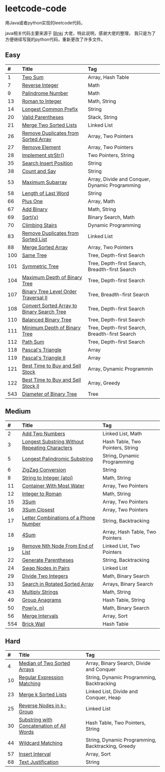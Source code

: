 # leetcode-code

用Java或者python实现的leetcode代码，


java相关代码主要来源于 [Blnkj](https://github.com/Blankj/awesome-java-leetcode) 大佬，特此说明，感谢大佬的整理，
我只是为了方便继续写我的python代码，重新更改了许多文件。

## Easy

| #    | Title                                    | Tag                                      |
| :--- | :--------------------------------------- | :--------------------------------------- |
| 1    | [Two Sum][001]                           | Array, Hash Table                        |
| 7    | [Reverse Integer][007]                   | Math                                     |
| 9    | [Palindrome Number][009]                 | Math                                     |
| 13   | [Roman to Integer][013]                  | Math, String                             |
| 14   | [Longest Common Prefix][014]             | String                                   |
| 20   | [Valid Parentheses][020]                 | Stack, String                            |
| 21   | [Merge Two Sorted Lists][021]            | Linked List                              |
| 26   | [Remove Duplicates from Sorted Array][026] | Array, Two Pointers                      |
| 27   | [Remove Element][027]                    | Array, Two Pointers                      |
| 28   | [Implement strStr()][028]                | Two Pointers, String                     |
| 35   | [Search Insert Position][035]            | String                                   |
| 38   | [Count and Say][038]                     | String                                   |
| 53   | [Maximum Subarray][053]                  | Array, Divide and Conquer, Dynamic Programming |
| 58   | [Length of Last Word][058]               | String                                   |
| 66   | [Plus One][066]                          | Array, Math                              |
| 67   | [Add Binary][067]                        | Math, String                             |
| 69   | [Sqrt(x)][069]                           | Binary Search, Math                      |
| 70   | [Climbing Stairs][070]                   | Dynamic Programming                      |
| 83   | [Remove Duplicates from Sorted List][083] | Linked List                              |
| 88   | [Merge Sorted Array][088]                | Array, Two Pointers                      |
| 100  | [Same Tree][100]                         | Tree, Depth-first Search                 |
| 101  | [Symmetric Tree][101]                    | Tree, Depth-first Search, Breadth-first Search |
| 104  | [Maximum Depth of Binary Tree][104]      | Tree, Depth-first Search                 |
| 107  | [Binary Tree Level Order Traversal II][107] | Tree, Breadth-first Search               |
| 108  | [Convert Sorted Array to Binary Search Tree][108] | Tree, Depth-first Search                 |
| 110  | [Balanced Binary Tree][110]              | Tree, Depth-first Search                 |
| 111  | [Minimum Depth of Binary Tree][111]      | Tree, Depth-first Search, Breadth-first Search |
| 112  | [Path Sum][112]                          | Tree, Depth-first Search                 |
| 118  | [Pascal's Triangle][118]                 | Array                                    |
| 119  | [Pascal's Triangle II][119]              | Array                                    |
| 121  | [Best Time to Buy and Sell Stock][121]   | Array, Dynamic Programmin                |
| 122  | [Best Time to Buy and Sell Stock II][122] | Array, Greedy                            |
| 543  | [Diameter of Binary Tree][543]           | Tree                                     |


## Medium

| #    | Title                                    | Tag                              |
| :--- | :--------------------------------------- | :------------------------------- |
| 2    | [Add Two Numbers][002]                   | Linked List, Math                |
| 3    | [Longest Substring Without Repeating Characters][003] | Hash Table, Two Pointers, String |
| 5    | [Longest Palindromic Substring][005]     | String, Dynamic Programming      |
| 6    | [ZigZag Conversion][006]                 | String                           |
| 8    | [String to Integer (atoi)][008]          | Math, String                     |
| 11   | [Container With Most Water][011]         | Array, Two Pointers              |
| 12   | [Integer to Roman][012]                  | Math, String                     |
| 15   | [3Sum][015]                              | Array, Two Pointers              |
| 16   | [3Sum Closest][016]                      | Array, Two Pointers              |
| 17   | [Letter Combinations of a Phone Number][017] | String, Backtracking             |
| 18   | [4Sum][018]                              | Array, Hash Table, Two Pointers  |
| 19   | [Remove Nth Node From End of List][019]  | Linked List, Two Pointers        |
| 22   | [Generate Parentheses][022]              | String, Backtracking             |
| 24   | [Swap Nodes in Pairs][024]               | Linked List                      |
| 29   | [Divide Two Integers][029]               | Math, Binary Search              |
| 33   | [Search in Rotated Sorted Array][033]    | Arrays, Binary Search            |
| 43   | [Multiply Strings][043]                  | Math, String                     |
| 49   | [Group Anagrams][049]                    | Hash Table, String               |
| 50   | [Pow(x, n)][050]                         | Math, Binary Search              |
| 56   | [Merge Intervals][056]                   | Array, Sort                      |
| 554  | [Brick Wall][554]                        | Hash Table                       |


## Hard

| #    | Title                                    | Tag                                      |
| :--- | :--------------------------------------- | :--------------------------------------- |
| 4    | [Median of Two Sorted Arrays][004]       | Array, Binary Search, Divide and Conquer |
| 10   | [Regular Expression Matching][010]       | String, Dynamic Programming, Backtracking |
| 23   | [Merge k Sorted Lists][023]              | Linked List, Divide and Conquer, Heap    |
| 25   | [Reverse Nodes in k-Group][025]          | Linked List                              |
| 30   | [Substring with Concatenation of All Words][030] | Hash Table, Two Pointers, String         |
| 44   | [Wildcard Matching][044]                 | String, Dynamic Programming, Backtracking, Greedy |
| 57   | [Insert Interval][057]                   | Array, Sort                              |
| 68   | [Text Justification][068]                | String                                   |





[src]: https://github.com/lxzmxl/Awesome-leetcode/tree/master/src
[note]: https://github.com/lxzmxl/Awesome-leetcode/tree/master/note

[001]: https://github.com/lxzmxl/Awesome-leetcode/blob/master/note/001/README.md
[007]: https://github.com/lxzmxl/Awesome-leetcode/blob/master/note/007/README.md
[009]: https://github.com/lxzmxl/Awesome-leetcode/blob/master/note/009/README.md
[013]: https://github.com/lxzmxl/Awesome-leetcode/blob/master/note/013/README.md
[014]: https://github.com/lxzmxl/Awesome-leetcode/blob/master/note/014/README.md
[020]: https://github.com/lxzmxl/Awesome-leetcode/blob/master/note/020/README.md
[021]: https://github.com/lxzmxl/Awesome-leetcode/blob/master/note/021/README.md
[026]: https://github.com/lxzmxl/Awesome-leetcode/blob/master/note/026/README.md
[027]: https://github.com/lxzmxl/Awesome-leetcode/blob/master/note/027/README.md
[028]: https://github.com/lxzmxl/Awesome-leetcode/blob/master/note/028/README.md
[035]: https://github.com/lxzmxl/Awesome-leetcode/blob/master/note/035/README.md
[038]: https://github.com/lxzmxl/Awesome-leetcode/blob/master/note/038/README.md
[053]: https://github.com/lxzmxl/Awesome-leetcode/blob/master/note/053/README.md
[058]: https://github.com/lxzmxl/Awesome-leetcode/blob/master/note/058/README.md
[066]: https://github.com/lxzmxl/Awesome-leetcode/blob/master/note/066/README.md
[067]: https://github.com/lxzmxl/Awesome-leetcode/blob/master/note/067/README.md
[069]: https://github.com/lxzmxl/Awesome-leetcode/blob/master/note/069/README.md
[070]: https://github.com/lxzmxl/Awesome-leetcode/blob/master/note/070/README.md
[083]: https://github.com/lxzmxl/Awesome-leetcode/blob/master/note/083/README.md
[088]: https://github.com/lxzmxl/Awesome-leetcode/blob/master/note/088/README.md
[100]: https://github.com/lxzmxl/Awesome-leetcode/blob/master/note/100/README.md
[101]: https://github.com/lxzmxl/Awesome-leetcode/blob/master/note/101/README.md
[104]: https://github.com/lxzmxl/Awesome-leetcode/blob/master/note/104/README.md
[107]: https://github.com/lxzmxl/Awesome-leetcode/blob/master/note/107/README.md
[108]: https://github.com/lxzmxl/Awesome-leetcode/blob/master/note/108/README.md
[110]: https://github.com/lxzmxl/Awesome-leetcode/blob/master/note/110/README.md
[111]: https://github.com/lxzmxl/Awesome-leetcode/blob/master/note/111/README.md
[112]: https://github.com/lxzmxl/Awesome-leetcode/blob/master/note/112/README.md
[118]: https://github.com/lxzmxl/Awesome-leetcode/blob/master/note/118/README.md
[119]: https://github.com/lxzmxl/Awesome-leetcode/blob/master/note/119/README.md
[121]: https://github.com/lxzmxl/Awesome-leetcode/blob/master/note/121/README.md
[122]: https://github.com/lxzmxl/Awesome-leetcode/blob/master/note/122/README.md
[543]: https://github.com/lxzmxl/Awesome-leetcode/blob/master/note/543/README.md

[002]: https://github.com/lxzmxl/Awesome-leetcode/blob/master/note/002/README.md
[003]: https://github.com/lxzmxl/Awesome-leetcode/blob/master/note/003/README.md
[005]: https://github.com/lxzmxl/Awesome-leetcode/blob/master/note/005/README.md
[006]: https://github.com/lxzmxl/Awesome-leetcode/blob/master/note/006/README.md
[008]: https://github.com/lxzmxl/Awesome-leetcode/blob/master/note/008/README.md
[011]: https://github.com/lxzmxl/Awesome-leetcode/blob/master/note/011/README.md
[012]: https://github.com/lxzmxl/Awesome-leetcode/blob/master/note/012/README.md
[015]: https://github.com/lxzmxl/Awesome-leetcode/blob/master/note/015/README.md
[016]: https://github.com/lxzmxl/Awesome-leetcode/blob/master/note/016/README.md
[017]: https://github.com/lxzmxl/Awesome-leetcode/blob/master/note/017/README.md
[018]: https://github.com/lxzmxl/Awesome-leetcode/blob/master/note/018/README.md
[019]: https://github.com/lxzmxl/Awesome-leetcode/blob/master/note/019/README.md
[022]: https://github.com/lxzmxl/Awesome-leetcode/blob/master/note/022/README.md
[024]: https://github.com/lxzmxl/Awesome-leetcode/blob/master/note/024/README.md
[029]: https://github.com/lxzmxl/Awesome-leetcode/blob/master/note/029/README.md
[033]: https://github.com/lxzmxl/Awesome-leetcode/blob/master/note/033/README.md
[043]: https://github.com/lxzmxl/Awesome-leetcode/blob/master/note/043/README.md
[049]: https://github.com/lxzmxl/Awesome-leetcode/blob/master/note/049/README.md
[050]: https://github.com/lxzmxl/Awesome-leetcode/blob/master/note/050/README.md
[056]: https://github.com/lxzmxl/Awesome-leetcode/blob/master/note/056/README.md
[554]: https://github.com/lxzmxl/Awesome-leetcode/blob/master/note/554/README.md

[004]: https://github.com/lxzmxl/Awesome-leetcode/blob/master/note/004/README.md
[010]: https://github.com/lxzmxl/Awesome-leetcode/blob/master/note/010/README.md
[023]: https://github.com/lxzmxl/Awesome-leetcode/blob/master/note/023/README.md
[025]: https://github.com/lxzmxl/Awesome-leetcode/blob/master/note/025/README.md
[030]: https://github.com/lxzmxl/Awesome-leetcode/blob/master/note/030/README.md
[044]: https://github.com/lxzmxl/Awesome-leetcode/blob/master/note/044/README.md
[057]: https://github.com/lxzmxl/Awesome-leetcode/blob/master/note/057/README.md
[068]: https://github.com/lxzmxl/Awesome-leetcode/blob/master/note/068/README.md
